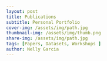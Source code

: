 ```yaml
---
layout: post
title: Publications
subtitle: Personal Portfolio
cover-img: /assets/img/path.jpg
thumbnail-img: /assets/img/thumb.png
share-img: /assets/img/path.jpg
tags: [Papers, Datasets, Workshops ]
author: Nelly Garcia
---
```


